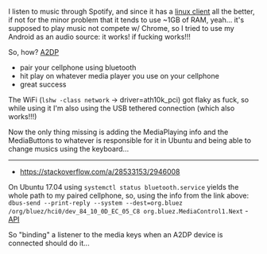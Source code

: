 
I listen to music through Spotify, and since it has a [linux client](https://www.spotify.com/br/download/linux/) all the better, if not for the minor problem that it tends to use ~1GB of RAM, yeah... it's supposed to play music not compete w/ Chrome, so I tried to use my Android as an audio source: it works! if fucking works!!!

So, how? [A2DP](https://www.freedesktop.org/wiki/Software/PulseAudio/Documentation/User/Bluetooth/#index2h2)

 - pair your cellphone using bluetooth
 - hit play on whatever media player you use on your cellphone
 - great success
 
The WiFi (`lshw -class network` -> driver=ath10k_pci) got flaky as fuck, so while using it I'm also using the USB tethered connection (which also works!!!)

Now the only thing missing is adding the MediaPlaying info and the MediaButtons to whatever is responsible for it in Ubuntu and being able to change musics using the keyboard...

---

 - https://stackoverflow.com/a/28533153/2946008
 
On Ubuntu 17.04 using `systemctl status bluetooth.service` yields the whole path to my paired cellphone, so, using the info from the link above:
`dbus-send --print-reply --system --dest=org.bluez /org/bluez/hci0/dev_84_10_0D_EC_05_C8 org.bluez.MediaControl1.Next` - [API](https://kernel.googlesource.com/pub/scm/bluetooth/bluez/+/5.5/doc/media-api.txt)

So "binding" a listener to the media keys when an A2DP device is connected should do it...

